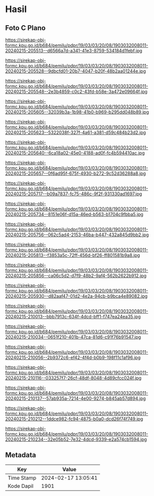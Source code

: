 # Hasil

## Foto C Plano

https://sirekap-obj-formc.kpu.go.id/b684/pemilu/pdpr/19/03/03/20/08/1903032008011-20240215-205513--d6566a7d-a341-41e3-8759-534184d1febf.jpg

https://sirekap-obj-formc.kpu.go.id/b684/pemilu/pdpr/19/03/03/20/08/1903032008011-20240215-205528--9dbcfd01-20b7-4047-b20f-48b2aa01244e.jpg

https://sirekap-obj-formc.kpu.go.id/b684/pemilu/pdpr/19/03/03/20/08/1903032008011-20240215-205548--2e3b4859-c0c2-43fd-b58e-3a472e09664f.jpg

https://sirekap-obj-formc.kpu.go.id/b684/pemilu/pdpr/19/03/03/20/08/1903032008011-20240215-205605--32039b3a-1b98-41b0-b969-b295dd048b89.jpg

https://sirekap-obj-formc.kpu.go.id/b684/pemilu/pdpr/19/03/03/20/08/1903032008011-20240215-205623--5322038f-327f-4a61-a381-d59c484b23d2.jpg

https://sirekap-obj-formc.kpu.go.id/b684/pemilu/pdpr/19/03/03/20/08/1903032008011-20240215-205640--6ca18a02-45e0-4188-ad0f-fc4b594410ac.jpg

https://sirekap-obj-formc.kpu.go.id/b684/pemilu/pdpr/19/03/03/20/08/1903032008011-20240215-205657--0f6ad95f-675f-4930-b272-9c52d36288a8.jpg

https://sirekap-obj-formc.kpu.go.id/b684/pemilu/pdpr/19/03/03/20/08/1903032008011-20240215-205717--b09a7837-fc75-486c-9f2f-931330ad1697.jpg

https://sirekap-obj-formc.kpu.go.id/b684/pemilu/pdpr/19/03/03/20/08/1903032008011-20240215-205734--8151e06f-d15a-46ed-b563-b1704c9fbba5.jpg

https://sirekap-obj-formc.kpu.go.id/b684/pemilu/pdpr/19/03/03/20/08/1903032008011-20240215-205756--062c5ad4-2153-46ba-b447-432a845d9bb2.jpg

https://sirekap-obj-formc.kpu.go.id/b684/pemilu/pdpr/19/03/03/20/08/1903032008011-20240215-205813--f3853a5c-72ff-456d-bf26-ff801581b9a8.jpg

https://sirekap-obj-formc.kpu.go.id/b684/pemilu/pdpr/19/03/03/20/08/1903032008011-20240215-205856--ca06c5d2-d7f9-48b2-9af4-562b2622b912.jpg

https://sirekap-obj-formc.kpu.go.id/b684/pemilu/pdpr/19/03/03/20/08/1903032008011-20240215-205930--d82aaf47-01d2-4e2a-94cb-b9bca4e89082.jpg

https://sirekap-obj-formc.kpu.go.id/b684/pemilu/pdpr/19/03/03/20/08/1903032008011-20240215-210013--bbb7913c-634f-4dcd-bff1-f747ea24ea35.jpg

https://sirekap-obj-formc.kpu.go.id/b684/pemilu/pdpr/19/03/03/20/08/1903032008011-20240215-210034--0651f210-401b-47ca-81d6-c91f76b91547.jpg

https://sirekap-obj-formc.kpu.go.id/b684/pemilu/pdpr/19/03/03/20/08/1903032008011-20240215-210056--2b9372c6-ef42-4f4d-b0b9-198f11c1af96.jpg

https://sirekap-obj-formc.kpu.go.id/b684/pemilu/pdpr/19/03/03/20/08/1903032008011-20240215-210116--033257f7-26cf-48df-8048-4d89cfcc024f.jpg

https://sirekap-obj-formc.kpu.go.id/b684/pemilu/pdpr/19/03/03/20/08/1903032008011-20240215-210137--57ab935a-7214-4e00-9274-b845ab57d894.jpg

https://sirekap-obj-formc.kpu.go.id/b684/pemilu/pdpr/19/03/03/20/08/1903032008011-20240215-210212--1ddce982-fc94-4875-b0a0-dcd26f74f749.jpg

https://sirekap-obj-formc.kpu.go.id/b684/pemilu/pdpr/19/03/03/20/08/1903032008011-20240215-210234--32e05b52-7e32-4dcd-9339-e2a574cb1594.jpg


## Metadata

| Key        | Value               |
| ---------- | ------------------- |
| Time Stamp | 2024-02-17 13:05:41 |
| Kode Dapil | 1901                |




